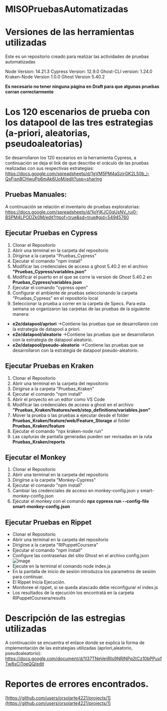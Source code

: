 # MISOPruebasAutomatizadas

# Versiones de las herramientas utilizadas
Este es un repositorio creado para realizar las actividades de pruebas automatizadas

Node Version: 14.21.3
Cypress Version: 12.9.0
Ghost-CLI version: 1.24.0
Kraken-Node Version 1.0.0
Ghost Version 5.40.2 

**Es necesario no tener ninguna página en Draft para que algunas pruebas corran correctarmente**

# Los 120 escenarios de prueba con los datapool de las tres estrategias (a-priori, aleatorias, pseudoaleatorias)
Se desarrollaron los 120 escearios en la herramienta Cypress, a continuación se deja el link
de que describe el oráculo de las pruebas realizadas con sus respectivas estrategias: 
https://docs.google.com/spreadsheets/d/1gVM5PM4aSzjrGK2L50b_i-QxFjsn8CHwuPp6mAk6UoM/edit?usp=sharing

## Pruebas Manuales:
A continuación se relación el inventario de pruebas exploratorias: 
https://docs.google.com/spreadsheets/d/1joYjKJC0qUsNV_ruj0-BSPM4LPODZk0M/edit?rtpof=true&sd=true#gid=54945760


## Ejecutar Pruebas en Cypress
  1) Clonar el Repositorio
  2) Abrir una terminal en la carpeta del repositorio
  3) Dirigirse a la carpeta "Pruebas_Cypress"
  4) Ejecutar el comando "npm install"
  5) Modificar las credenciales de acceso a ghost 5.40.2 en el archivo **"Pruebas_Cypress/variables.json"**
  6) Modificar el puerto en el que se corre la version de Ghost 5.40.2 en **Pruebas_Cypress/variables.json**
  7) Ejecutar el comando "cypress open"
  8) Configurar el ambiente de pruebas seleccionando la carpeta "Pruebas_Cypress" en el repositorio local
  9) Seleccionar la prueba a correr en la carpeta de Specs. Para esta semana se organizaron las carpetas de las pruebas de la siguiente manera:
- **e2e/datapool/apriori**  ->Contiene las pruebas que se desarrollaron con la estrategia de datapool a priori.
- **e2e/datapool/aleatorio**  ->Contiene las pruebas que se desarrollaron con la estrategia de datapool aleatorio.
- **e2e/datapool/pseudo-aleatorio**  ->Contiene las pruebas que se desarrollaron con la estrategia de datapool pseudo-aleatorio.

## Ejecutar Pruebas en Kraken
  1) Clonar el Repositorio
  2) Abrir una terminal en la carpeta del repositorio
  3) Dirigirse a la carpeta "Pruebas_Kraken"
  4) Ejecutar el comando "npm install"
  5) Abrir el proyecto en un editor como VS Code
  6) Modificar las credenciales de acceso a ghost en el archivo **"Pruebas_Kraken/features/web/step_definitions/variables.json"**
  7) Mover la prueba o las pruebas a ejecutar desde el folder **Pruebas_Kraken/feature/web/Feature_Storage** al folder **Pruebas_Kraken/feature**
  8) Ejecutar el comando "npx kraken-node run"
  9) Las capturas de pantalla generadas pueden ser revisadas en la ruta **Pruebas_Kraken/reports**
 
## Ejecutar el Monkey
  1) Clonar el Repositorio
  2) Abrir una terminal en la carpeta del repositorio
  3) Dirigirse a la carpeta "Monkey-Cypress"
  4) Ejecutar el comando "npm install"
  5) Cambiar las credenciales de acceso en monkey-config.json y smart-monkey-config.json
  6) Ejecutar el monkey con el comando **npx cypress run --config-file smart-monkey-config.json**

## Ejecutar Pruebas en Rippet
* Clonar el Repositorio
* Abrir una terminal en la carpeta del repositorio
* Dirigirse a la carpeta "RIPuppetCoursera"
* Ejecutar el comando "npm install"
* Configure las contraseñas del sitio Ghost en el archivo config.json
![image](https://github.com/orsolarte4221/PruebasAutomatizadas_S8/assets/124013367/f5b7ff32-d476-4660-8261-a0fa55dfeaa0)
* Ejecute en la terminal el comando node index.js
* En la pantalla de inicio de sesión introduzca los parametros de sesión para continuar.
* El Rippet Inicia Ejecución.
* Monitoree el rippet, si se queda atascado debe reconfigurar el index.js
* Los resultados de la ejecución los encontratá en la carpeta  RIPuppetCoursera/results 
  
# Descripción de las estregias utilizadas
A continuación se encuentra el enlace donde se explica la forma de implementación de las estrategias utilizadas (apriori,aleatorio, pseudoaleatorio): 
https://docs.google.com/document/d/1I37TNeVeijRIs9NRlNPq2tCz10bPPuxfTw8sCiTqeQQ/edit

# Reportes de errores encontrados.
[https://github.com/users/orsolarte4221/projects/1](https://github.com/users/orsolarte4221/projects/1)


